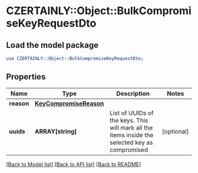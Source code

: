 # CZERTAINLY::Object::BulkCompromiseKeyRequestDto

## Load the model package
```perl
use CZERTAINLY::Object::BulkCompromiseKeyRequestDto;
```

## Properties
Name | Type | Description | Notes
------------ | ------------- | ------------- | -------------
**reason** | [**KeyCompromiseReason**](KeyCompromiseReason.md) |  | 
**uuids** | **ARRAY[string]** | List of UUIDs of the keys. This will mark all the items inside the selected key as compromised | [optional] 

[[Back to Model list]](../README.md#documentation-for-models) [[Back to API list]](../README.md#documentation-for-api-endpoints) [[Back to README]](../README.md)


